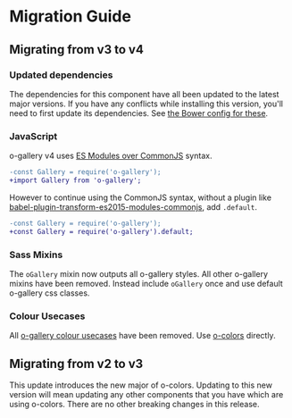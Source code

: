# Migration Guide

## Migrating from v3 to v4

### Updated dependencies

The dependencies for this component have all been updated to the latest major versions.
If you have any conflicts while installing this version, you'll need to first update
its dependencies. See [the Bower config for these](./bower.json).

### JavaScript

o-gallery v4 uses [ES Modules over CommonJS](https://hacks.mozilla.org/2018/03/es-modules-a-cartoon-deep-dive/) syntax.

```diff
-const Gallery = require('o-gallery');
+import Gallery from 'o-gallery';
```

However to continue using the CommonJS syntax, without a plugin like [babel-plugin-transform-es2015-modules-commonjs](https://babeljs.io/docs/en/babel-plugin-transform-es2015-modules-commonjs), add `.default`.

```diff
-const Gallery = require('o-gallery');
+const Gallery = require('o-gallery').default;
```

### Sass Mixins

The `oGallery` mixin now outputs all o-gallery styles. All other o-gallery mixins have been removed. Instead include `oGallery` once and use default o-gallery css classes.

### Colour Usecases
All [o-gallery colour usecases](https://github.com/Financial-Times/o-gallery/blob/v3.0.9/src/scss/_color-use-cases.scss) have been removed. Use [o-colors](https://registry.origami.ft.com/components/o-colors) directly.

## Migrating from v2 to v3

This update introduces the new major of o-colors. Updating to this new version will mean updating any other components that you have which are using o-colors. There are no other breaking changes in this release.
